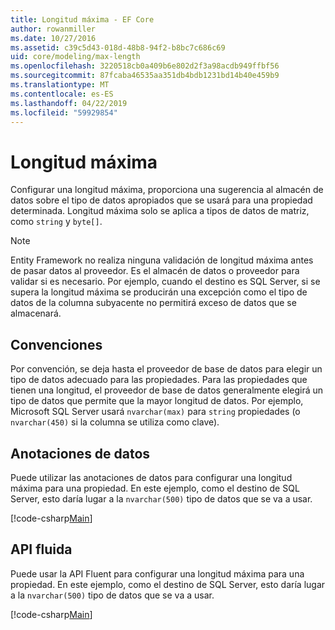 ```yaml
---
title: Longitud máxima - EF Core
author: rowanmiller
ms.date: 10/27/2016
ms.assetid: c39c5d43-018d-48b8-94f2-b8bc7c686c69
uid: core/modeling/max-length
ms.openlocfilehash: 3220518cb0a409b6e802d2f3a98acdb949ffbf56
ms.sourcegitcommit: 87fcaba46535aa351db4bdb1231bd14b40e459b9
ms.translationtype: MT
ms.contentlocale: es-ES
ms.lasthandoff: 04/22/2019
ms.locfileid: "59929854"
---
```

# <a name="maximum-length"></a>Longitud máxima

Configurar una longitud máxima, proporciona una sugerencia al almacén de datos sobre el tipo de datos apropiados que se usará para una propiedad determinada. Longitud máxima solo se aplica a tipos de datos de matriz, como `string` y `byte[]`.

> [!NOTE]  
> Entity Framework no realiza ninguna validación de longitud máxima antes de pasar datos al proveedor. Es el almacén de datos o proveedor para validar si es necesario. Por ejemplo, cuando el destino es SQL Server, si se supera la longitud máxima se producirán una excepción como el tipo de datos de la columna subyacente no permitirá exceso de datos que se almacenará.

## <a name="conventions"></a>Convenciones

Por convención, se deja hasta el proveedor de base de datos para elegir un tipo de datos adecuado para las propiedades. Para las propiedades que tienen una longitud, el proveedor de base de datos generalmente elegirá un tipo de datos que permite que la mayor longitud de datos. Por ejemplo, Microsoft SQL Server usará `nvarchar(max)` para `string` propiedades (o `nvarchar(450)` si la columna se utiliza como clave).

## <a name="data-annotations"></a>Anotaciones de datos

Puede utilizar las anotaciones de datos para configurar una longitud máxima para una propiedad. En este ejemplo, como el destino de SQL Server, esto daría lugar a la `nvarchar(500)` tipo de datos que se va a usar.

[!code-csharp[Main](../../../samples/core/Modeling/DataAnnotations/Samples/MaxLength.cs?highlight=14)]

## <a name="fluent-api"></a>API fluida

Puede usar la API Fluent para configurar una longitud máxima para una propiedad. En este ejemplo, como el destino de SQL Server, esto daría lugar a la `nvarchar(500)` tipo de datos que se va a usar.

[!code-csharp[Main](../../../samples/core/Modeling/FluentAPI/Samples/MaxLength.cs?highlight=11-13)]

